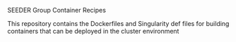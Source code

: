 SEEDER Group Container Recipes

This repository contains the Dockerfiles and Singularity def files for building containers that can be deployed in the cluster environment
